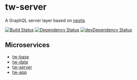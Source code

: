 # tw-server

A GraphQL server layer based on [nestjs](https://github.com/nestjs/nest)

[![Build Status](https://img.shields.io/circleci/project/github/adriancarriger/tw-server/develop.svg?maxAge=60)](https://circleci.com/gh/adriancarriger/tw-server)
[![Dependency Status](https://img.shields.io/david/adriancarriger/tw-server/develop.svg?maxAge=60)](https://david-dm.org/adriancarriger/tw-server)
[![devDependency Status](https://img.shields.io/david/dev/adriancarriger/tw-server/develop.svg?maxAge=60)](https://david-dm.org/adriancarriger/tw-server?type=dev)

## Microservices

- [tw-base](https://github.com/adriancarriger/tw-base)
- [tw-data](https://github.com/adriancarriger/tw-data)
- [tw-server](https://github.com/adriancarriger/tw-server)
- [tw-app](https://github.com/adriancarriger/tw-app)
